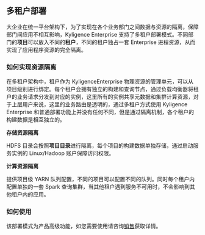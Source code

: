 ## 多租户部署

大企业在统一平台架构下，为了实现在各个业务部门之间数据与资源的隔离，保障部门间应用不相互影响，Kyligence Enterprise 支持了多租户部署模式。不同部门的**项目**可以放入不同的**租户**，不同的租户独占一套 Enterprise 进程资源，从而实现了应用程序资源的完全隔离。



### 如何实现资源隔离

在多租户架构中，租户作为 KyligenceEnterprise 物理资源的管理单元，可以从项目级别进行绑定。每个租户会拥有独立的构建和查询节点，通过负载均衡器将租户的业务请求分发到对应的实例，这里所有的实例共享元数据和集群计算资源，对于上层用户来说，这里的业务路由是透明的，通过多租户方式使用 Kyligence Enterprise 和普通部署功能上并没有任何不同，但是通过隔离机制，各个租户的构建数据是相互独立的。

**存储资源隔离**

HDFS 目录会按照**项目目录**进行隔离，每个项目的构建数据单独存储，通过启动服务实例的 Linux/Hadoop 账户保障访问权限。

**计算资源隔离**

提供项目级 YARN 队列配置，不同的项目可以配置不同的队列。同时每个租户内配置单独的一套  Spark 查询集群，当其他租户遇到服务不可用时，不会影响到其他租户内的应用。



### **如何使用**

该部署模式为产品高级功能，如您需要使用请咨询[销售](https://kyligence.io/zh/)获取详情。